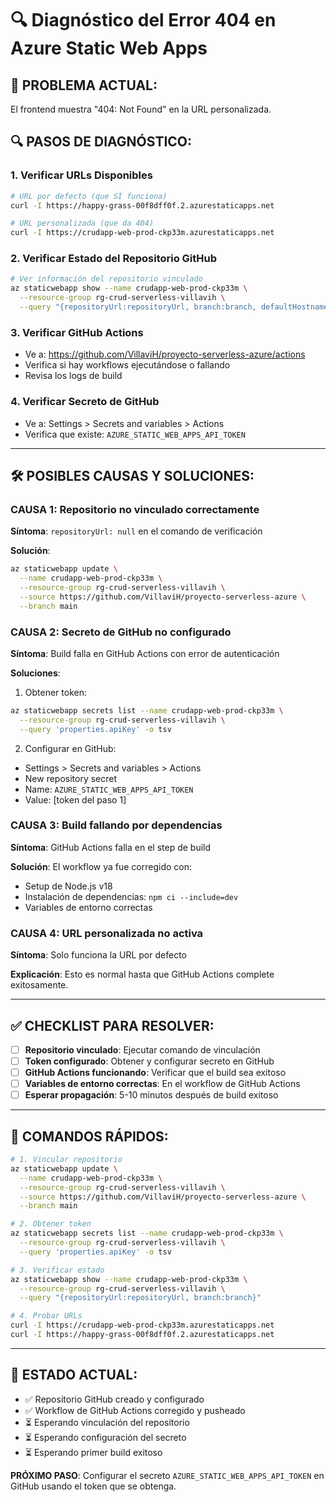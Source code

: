 # 🔍 Diagnóstico del Error 404 en Azure Static Web Apps

## 🚨 **PROBLEMA ACTUAL:**
El frontend muestra "404: Not Found" en la URL personalizada.

## 🔍 **PASOS DE DIAGNÓSTICO:**

### 1. **Verificar URLs Disponibles**
```bash
# URL por defecto (que SÍ funciona)
curl -I https://happy-grass-00f8dff0f.2.azurestaticapps.net

# URL personalizada (que da 404)
curl -I https://crudapp-web-prod-ckp33m.azurestaticapps.net
```

### 2. **Verificar Estado del Repositorio GitHub**
```bash
# Ver información del repositorio vinculado
az staticwebapp show --name crudapp-web-prod-ckp33m \
  --resource-group rg-crud-serverless-villavih \
  --query "{repositoryUrl:repositoryUrl, branch:branch, defaultHostname:defaultHostname}"
```

### 3. **Verificar GitHub Actions**
- Ve a: https://github.com/VillaviH/proyecto-serverless-azure/actions
- Verifica si hay workflows ejecutándose o fallando
- Revisa los logs de build

### 4. **Verificar Secreto de GitHub**
- Ve a: Settings > Secrets and variables > Actions
- Verifica que existe: `AZURE_STATIC_WEB_APPS_API_TOKEN`

---

## 🛠️ **POSIBLES CAUSAS Y SOLUCIONES:**

### **CAUSA 1: Repositorio no vinculado correctamente**
**Síntoma**: `repositoryUrl: null` en el comando de verificación

**Solución**:
```bash
az staticwebapp update \
  --name crudapp-web-prod-ckp33m \
  --resource-group rg-crud-serverless-villavih \
  --source https://github.com/VillaviH/proyecto-serverless-azure \
  --branch main
```

### **CAUSA 2: Secreto de GitHub no configurado**
**Síntoma**: Build falla en GitHub Actions con error de autenticación

**Soluciones**:
1. Obtener token:
```bash
az staticwebapp secrets list --name crudapp-web-prod-ckp33m \
  --resource-group rg-crud-serverless-villavih \
  --query 'properties.apiKey' -o tsv
```

2. Configurar en GitHub:
- Settings > Secrets and variables > Actions
- New repository secret
- Name: `AZURE_STATIC_WEB_APPS_API_TOKEN`
- Value: [token del paso 1]

### **CAUSA 3: Build fallando por dependencias**
**Síntoma**: GitHub Actions falla en el step de build

**Solución**: El workflow ya fue corregido con:
- Setup de Node.js v18
- Instalación de dependencias: `npm ci --include=dev`
- Variables de entorno correctas

### **CAUSA 4: URL personalizada no activa**
**Síntoma**: Solo funciona la URL por defecto

**Explicación**: Esto es normal hasta que GitHub Actions complete exitosamente.

---

## ✅ **CHECKLIST PARA RESOLVER:**

- [ ] **Repositorio vinculado**: Ejecutar comando de vinculación
- [ ] **Token configurado**: Obtener y configurar secreto en GitHub
- [ ] **GitHub Actions funcionando**: Verificar que el build sea exitoso
- [ ] **Variables de entorno correctas**: En el workflow de GitHub Actions
- [ ] **Esperar propagación**: 5-10 minutos después de build exitoso

---

## 🎯 **COMANDOS RÁPIDOS:**

```bash
# 1. Vincular repositorio
az staticwebapp update \
  --name crudapp-web-prod-ckp33m \
  --resource-group rg-crud-serverless-villavih \
  --source https://github.com/VillaviH/proyecto-serverless-azure \
  --branch main

# 2. Obtener token
az staticwebapp secrets list --name crudapp-web-prod-ckp33m \
  --resource-group rg-crud-serverless-villavih \
  --query 'properties.apiKey' -o tsv

# 3. Verificar estado
az staticwebapp show --name crudapp-web-prod-ckp33m \
  --resource-group rg-crud-serverless-villavih \
  --query "{repositoryUrl:repositoryUrl, branch:branch}"

# 4. Probar URLs
curl -I https://crudapp-web-prod-ckp33m.azurestaticapps.net
curl -I https://happy-grass-00f8dff0f.2.azurestaticapps.net
```

---

## 📝 **ESTADO ACTUAL:**
- ✅ Repositorio GitHub creado y configurado
- ✅ Workflow de GitHub Actions corregido y pusheado
- ⏳ Esperando vinculación del repositorio
- ⏳ Esperando configuración del secreto
- ⏳ Esperando primer build exitoso

**PRÓXIMO PASO**: Configurar el secreto `AZURE_STATIC_WEB_APPS_API_TOKEN` en GitHub usando el token que se obtenga.

